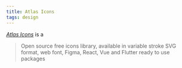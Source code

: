 ```yaml
---
title: Atlas Icons
tags: design
---
```

[<cite>Atlas Icons</cite>](https://atlasicons.vectopus.com) is a

> Open source free icons library, available in variable stroke SVG format, web font, Figma, React, Vue and Flutter ready to use packages
